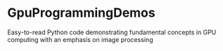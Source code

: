 GpuProgrammingDemos
===================

Easy-to-read Python code demonstrating fundamental concepts in GPU computing with an emphasis on image processing
